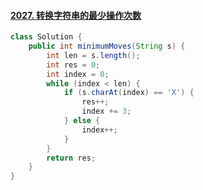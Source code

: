 #### [2027. 转换字符串的最少操作次数](https://leetcode.cn/problems/minimum-moves-to-convert-string/)

``` java
class Solution {
    public int minimumMoves(String s) {
        int len = s.length();
        int res = 0;
        int index = 0;
        while (index < len) {
            if (s.charAt(index) == 'X') {
                res++;
                index += 3;
            } else {
                index++;
            }
        }
        return res;
    }
}
```
